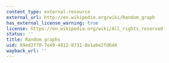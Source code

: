 ```yaml
---
content_type: external-resource
external_url: http://en.wikipedia.org/wiki/Random_graph
has_external_license_warning: true
license: https://en.wikipedia.org/wiki/All_rights_reserved
status: ''
title: Random graphs
uid: 89ed2f70-7e49-4812-8731-8e1abe2fd6d4
wayback_url: ''
---
```

